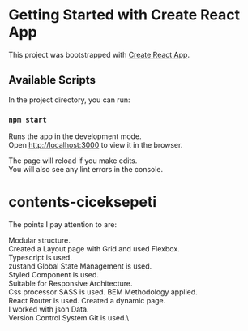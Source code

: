 # Getting Started with Create React App

This project was bootstrapped with [Create React App](https://github.com/facebook/create-react-app).

## Available Scripts

In the project directory, you can run:

### `npm start`

Runs the app in the development mode.\
Open [http://localhost:3000](http://localhost:3000) to view it in the browser.

The page will reload if you make edits.\
You will also see any lint errors in the console.

# contents-ciceksepeti

The points I pay attention to are:

Modular structure.\
Created a Layout page with Grid and used Flexbox.\
Typescript is used.\
zustand Global State Management is used.\
Styled Component is used.\
Suitable for Responsive Architecture.\
Css processor SASS is used. BEM Methodology applied.\
React Router is used. Created a dynamic page.\
I worked with json Data.\
Version Control System Git is used.\

